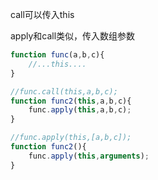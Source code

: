 call可以传入this

apply和call类似，传入数组参数

```javascript
function func(a,b,c){
    //...this....
}

//func.call(this,a,b,c);
function func2(this,a,b,c){
    func.apply(this,a,b,c);
}

//func.apply(this,[a,b,c]);
function func2(){
    func.apply(this,arguments);
}
```

